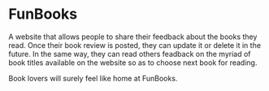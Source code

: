 # FunBooks 

A website that allows people to share their feedback about the books they read. Once their book review is posted, they can update it or delete it in the future. In the same way, they can read others feadback on the myriad of book titles available on the website so as to choose next book for reading. 

Book lovers will surely feel like home at FunBooks. 

